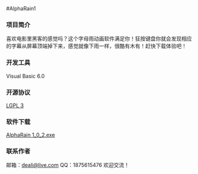 #AlphaRain1

### 项目简介
喜欢电影里黑客的感觉吗？这个字母雨动画软件满足你！狂按键盘你就会发现相应的字幕从屏幕顶端掉下来，感觉就像下雨一样，很酷有木有！赶快下载体验吧！

### 开发工具
Visual Basic 6.0

### 开源协议
[LGPL 3](http://git.oschina.net/deali/CodeZone/blob/master/LICENSE/LGPL3.LICENSE?dir=0&filepath=LICENSE%2FLGPL3.LICENSE&oid=5cc63c20b453fb272056d6ce14398a593d303a90&sha=45e842c4825ed3bb614e5086b82742c428e0d70b)

### 软件下载
[AlphaRain 1_0_2.exe](http://git.oschina.net/deali/AlphaRain1/attach_files/download?i=20315&u=http%3A%2F%2Ffiles.git.oschina.net%2Fgroup1%2FM00%2F00%2F6B%2FZxV3aVa0J3KAViArAACQAItxm_I008.exe%3Ftoken%3Dc92f18ad990ce5765b0f004f3572e2aa%26ts%3D1454647094%26attname%3DAlphaRain_1_0_2.exe)

### 联系作者
邮箱：deali@live.com
QQ：1875615476
欢迎交流！